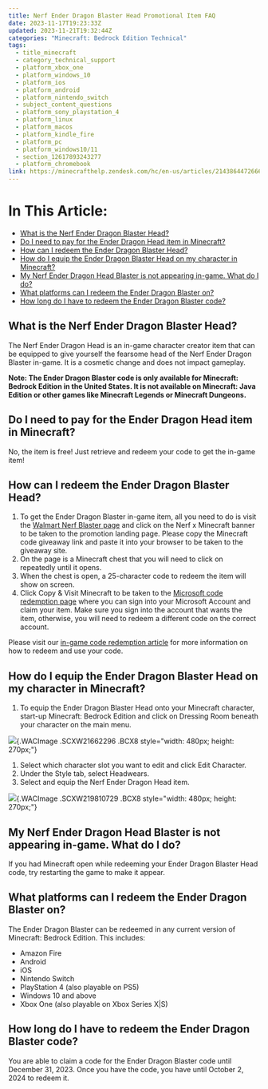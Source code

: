 ```yaml
---
title: Nerf Ender Dragon Blaster Head Promotional Item FAQ
date: 2023-11-17T19:23:33Z
updated: 2023-11-21T19:32:44Z
categories: "Minecraft: Bedrock Edition Technical"
tags:
  - title_minecraft
  - category_technical_support
  - platform_xbox_one
  - platform_windows_10
  - platform_ios
  - platform_android
  - platform_nintendo_switch
  - subject_content_questions
  - platform_sony_playstation_4
  - platform_linux
  - platform_macos
  - platform_kindle_fire
  - platform_pc
  - platform_windows10/11
  - section_12617893243277
  - platform_chromebook
link: https://minecrafthelp.zendesk.com/hc/en-us/articles/21438644726669-Nerf-Ender-Dragon-Blaster-Head-Promotional-Item-FAQ
---
```


# In This Article:

-   [What is the Nerf Ender Dragon Blaster Head?](https://minecrafthelp.zendesk.com/hc/en-us/articles/undefined#h_01HFFAY9D8AP0X15HMWN6RMR9D)
-   [Do I need to pay for the Ender Dragon Head item in Minecraft?](https://minecrafthelp.zendesk.com/hc/en-us/articles/undefined#01HFFBMK82EG87APES2XSAFZV0)
-   [How can I redeem the Ender Dragon Blaster Head?](https://minecrafthelp.zendesk.com/hc/en-us/articles/undefined#h_01HFFAYHXMTCT5JVAMXTRFA13S)
-   [How do I equip the Ender Dragon Blaster Head on my character in Minecraft?](https://minecrafthelp.zendesk.com/hc/en-us/articles/undefined#h_01HFFAZ1G13E19QBSZXRF71W57)
-   [My Nerf Ender Dragon Head Blaster is not appearing in-game. What do I do?](https://minecrafthelp.zendesk.com/hc/en-us/articles/undefined#h_01HFFAZBZN7RX30RBHNVR7XAA8)
-   [What platforms can I redeem the Ender Dragon Blaster on?](https://minecrafthelp.zendesk.com/hc/en-us/articles/undefined#h_01HFFAZJ4P6T2C30V1GTM59D09)
-   [How long do I have to redeem the Ender Dragon Blaster code?](https://minecrafthelp.zendesk.com/hc/en-us/articles/undefined#h_01HFFAZWPXK4069KE0HAHSNVRV)

## What is the Nerf Ender Dragon Blaster Head?

The Nerf Ender Dragon Head is an in-game character creator item that can be equipped to give yourself the fearsome head of the Nerf Ender Dragon Blaster in-game. It is a cosmetic change and does not impact gameplay.

**Note: The Ender Dragon Blaster code is only available for Minecraft: Bedrock Edition in the United States. It is not available on Minecraft: Java Edition or other games like Minecraft Legends or Minecraft Dungeons.**

## Do I need to pay for the Ender Dragon Head item in Minecraft?

No, the item is free! Just retrieve and redeem your code to get the in-game item!

## How can I redeem the Ender Dragon Blaster Head?

1.  To get the Ender Dragon Blaster in-game item, all you need to do is visit the [Walmart Nerf Blaster page](https://www.walmart.com/cp/nerf-blasters/7879959) and click on the Nerf x Minecraft banner to be taken to the promotion landing page. Please copy the Minecraft code giveaway link and paste it into your browser to be taken to the giveaway site.
2.  On the page is a Minecraft chest that you will need to click on repeatedly until it opens.
3.  When the chest is open, a 25-character code to redeem the item will show on screen.
4.  Click Copy & Visit Minecraft to be taken to the [Microsoft code redemption page](https://account.microsoft.com/billing/redeem?refd=ppc-word-edit.officeapps.live.com) where you can sign into your Microsoft Account and claim your item. Make sure you sign into the account that wants the item, otherwise, you will need to redeem a different code on the correct account.

Please visit our [in-game code redemption article](https://help.minecraft.net/hc/en-us/articles/4404604459405) for more information on how to redeem and use your code.

## How do I equip the Ender Dragon Blaster Head on my character in Minecraft?

1.  To equip the Ender Dragon Blaster Head onto your Minecraft character, start-up Minecraft: Bedrock Edition and click on Dressing Room beneath your character on the main menu.

![](https://minecrafthelp.zendesk.com/hc/article_attachments/21438629565965){.WACImage .SCXW21662296 .BCX8 style="width: 480px; height: 270px;"}

1.  Select which character slot you want to edit and click Edit Character.
2.  Under the Style tab, select Headwears.
3.  Select and equip the Nerf Ender Dragon Head item.

![](https://minecrafthelp.zendesk.com/hc/article_attachments/21438659704589){.WACImage .SCXW219810729 .BCX8 style="width: 480px; height: 270px;"}

## My Nerf Ender Dragon Head Blaster is not appearing in-game. What do I do?

If you had Minecraft open while redeeming your Ender Dragon Blaster Head code, try restarting the game to make it appear.

## What platforms can I redeem the Ender Dragon Blaster on?

The Ender Dragon Blaster can be redeemed in any current version of Minecraft: Bedrock Edition. This includes:

-   Amazon Fire
-   Android
-   iOS
-   Nintendo Switch
-   PlayStation 4 (also playable on PS5)
-   Windows 10 and above
-   Xbox One (also playable on Xbox Series X\|S)

## How long do I have to redeem the Ender Dragon Blaster code?

You are able to claim a code for the Ender Dragon Blaster code until December 31, 2023. Once you have the code, you have until October 2, 2024 to redeem it.
